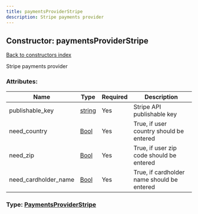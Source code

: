 ```yaml
---
title: paymentsProviderStripe
description: Stripe payments provider
---
```

## Constructor: paymentsProviderStripe  
[Back to constructors index](index.md)



Stripe payments provider

### Attributes:

| Name     |    Type       | Required | Description |
|----------|---------------|----------|-------------|
|publishable\_key|[string](../types/string.md) | Yes|Stripe API publishable key|
|need\_country|[Bool](../types/Bool.md) | Yes|True, if user country should be entered|
|need\_zip|[Bool](../types/Bool.md) | Yes|True, if user zip code should be entered|
|need\_cardholder\_name|[Bool](../types/Bool.md) | Yes|True, if cardholder name should be entered|



### Type: [PaymentsProviderStripe](../types/PaymentsProviderStripe.md)


